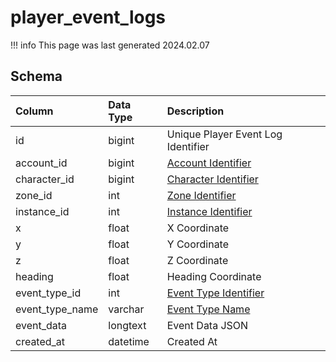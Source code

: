 # player_event_logs

!!! info
	This page was last generated 2024.02.07

## Schema

| Column | Data Type | Description |
| :--- | :--- | :--- |
| id | bigint | Unique Player Event Log Identifier |
| account_id | bigint | [Account Identifier](../../schema/account/account.md) |
| character_id | bigint | [Character Identifier](../../schema/characters/character_data.md) |
| zone_id | int | [Zone Identifier](../../../../server/zones/zone-list) |
| instance_id | int | [Instance Identifier](../../schema/instances/instance_list.md) |
| x | float | X Coordinate |
| y | float | Y  Coordinate |
| z | float | Z  Coordinate |
| heading | float | Heading Coordinate |
| event_type_id | int | [Event Type Identifier](../../schema/admin/player_event_log_settings.md) |
| event_type_name | varchar | [Event Type Name](../../schema/admin/player_event_log_settings.md) |
| event_data | longtext | Event Data JSON |
| created_at | datetime | Created At |

